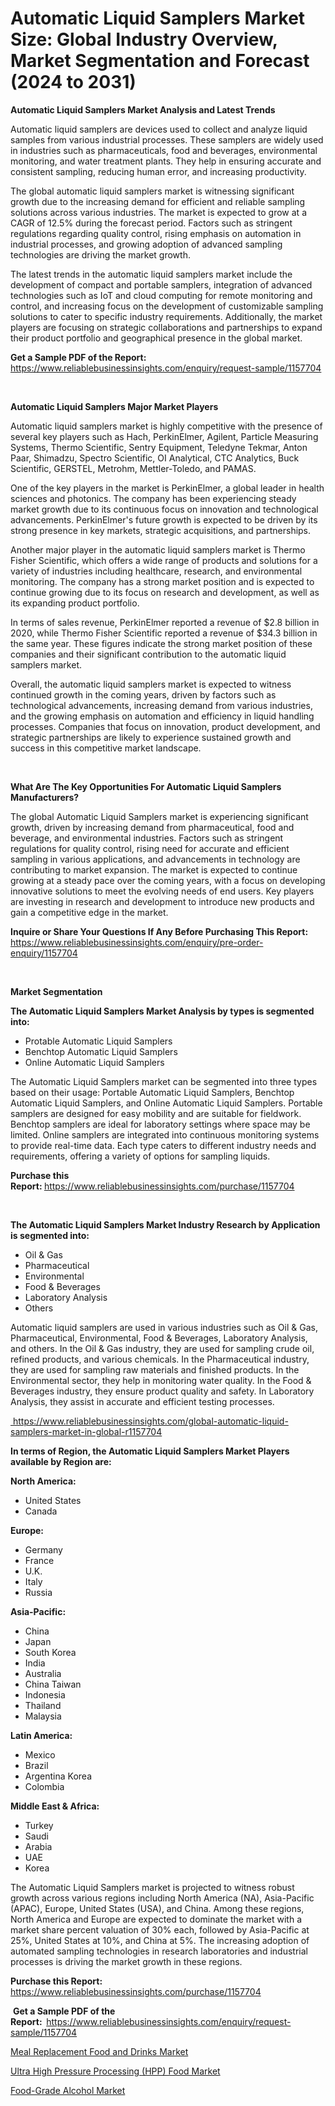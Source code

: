 <p><h1>Automatic Liquid Samplers Market Size: Global Industry Overview, Market Segmentation and Forecast (2024 to 2031)</h1></p><p><strong>Automatic Liquid Samplers Market Analysis and Latest Trends</strong></p>
<p><p>Automatic liquid samplers are devices used to collect and analyze liquid samples from various industrial processes. These samplers are widely used in industries such as pharmaceuticals, food and beverages, environmental monitoring, and water treatment plants. They help in ensuring accurate and consistent sampling, reducing human error, and increasing productivity.</p><p>The global automatic liquid samplers market is witnessing significant growth due to the increasing demand for efficient and reliable sampling solutions across various industries. The market is expected to grow at a CAGR of 12.5% during the forecast period. Factors such as stringent regulations regarding quality control, rising emphasis on automation in industrial processes, and growing adoption of advanced sampling technologies are driving the market growth.</p><p>The latest trends in the automatic liquid samplers market include the development of compact and portable samplers, integration of advanced technologies such as IoT and cloud computing for remote monitoring and control, and increasing focus on the development of customizable sampling solutions to cater to specific industry requirements. Additionally, the market players are focusing on strategic collaborations and partnerships to expand their product portfolio and geographical presence in the global market.</p></p>
<p><strong>Get a Sample PDF of the Report:&nbsp;</strong> <a href="https://www.reliablebusinessinsights.com/enquiry/request-sample/1157704">https://www.reliablebusinessinsights.com/enquiry/request-sample/1157704</a></p>
<p>&nbsp;</p>
<p><strong>Automatic Liquid Samplers Major Market Players</strong></p>
<p><p>Automatic liquid samplers market is highly competitive with the presence of several key players such as Hach, PerkinElmer, Agilent, Particle Measuring Systems, Thermo Scientific, Sentry Equipment, Teledyne Tekmar, Anton Paar, Shimadzu, Spectro Scientific, OI Analytical, CTC Analytics, Buck Scientific, GERSTEL, Metrohm, Mettler-Toledo, and PAMAS.</p><p>One of the key players in the market is PerkinElmer, a global leader in health sciences and photonics. The company has been experiencing steady market growth due to its continuous focus on innovation and technological advancements. PerkinElmer's future growth is expected to be driven by its strong presence in key markets, strategic acquisitions, and partnerships.</p><p>Another major player in the automatic liquid samplers market is Thermo Fisher Scientific, which offers a wide range of products and solutions for a variety of industries including healthcare, research, and environmental monitoring. The company has a strong market position and is expected to continue growing due to its focus on research and development, as well as its expanding product portfolio.</p><p>In terms of sales revenue, PerkinElmer reported a revenue of $2.8 billion in 2020, while Thermo Fisher Scientific reported a revenue of $34.3 billion in the same year. These figures indicate the strong market position of these companies and their significant contribution to the automatic liquid samplers market.</p><p>Overall, the automatic liquid samplers market is expected to witness continued growth in the coming years, driven by factors such as technological advancements, increasing demand from various industries, and the growing emphasis on automation and efficiency in liquid handling processes. Companies that focus on innovation, product development, and strategic partnerships are likely to experience sustained growth and success in this competitive market landscape.</p></p>
<p>&nbsp;</p>
<p><strong>What Are The Key Opportunities For Automatic Liquid Samplers Manufacturers?</strong></p>
<p><p>The global Automatic Liquid Samplers market is experiencing significant growth, driven by increasing demand from pharmaceutical, food and beverage, and environmental industries. Factors such as stringent regulations for quality control, rising need for accurate and efficient sampling in various applications, and advancements in technology are contributing to market expansion. The market is expected to continue growing at a steady pace over the coming years, with a focus on developing innovative solutions to meet the evolving needs of end users. Key players are investing in research and development to introduce new products and gain a competitive edge in the market.</p></p>
<p><strong>Inquire or Share Your Questions If Any Before Purchasing This Report:</strong> <a href="https://www.reliablebusinessinsights.com/enquiry/pre-order-enquiry/1157704">https://www.reliablebusinessinsights.com/enquiry/pre-order-enquiry/1157704</a></p>
<p>&nbsp;</p>
<p><strong>Market Segmentation</strong></p>
<p><strong>The Automatic Liquid Samplers Market Analysis by types is segmented into:</strong></p>
<p><ul><li>Protable Automatic Liquid Samplers</li><li>Benchtop Automatic Liquid Samplers</li><li>Online Automatic Liquid Samplers</li></ul></p>
<p><p>The Automatic Liquid Samplers market can be segmented into three types based on their usage: Portable Automatic Liquid Samplers, Benchtop Automatic Liquid Samplers, and Online Automatic Liquid Samplers. Portable samplers are designed for easy mobility and are suitable for fieldwork. Benchtop samplers are ideal for laboratory settings where space may be limited. Online samplers are integrated into continuous monitoring systems to provide real-time data. Each type caters to different industry needs and requirements, offering a variety of options for sampling liquids.</p></p>
<p><strong>Purchase this Report:&nbsp;</strong><a href="https://www.reliablebusinessinsights.com/purchase/1157704">https://www.reliablebusinessinsights.com/purchase/1157704</a></p>
<p>&nbsp;</p>
<p><strong>The Automatic Liquid Samplers Market Industry Research by Application is segmented into:</strong></p>
<p><ul><li>Oil & Gas</li><li>Pharmaceutical</li><li>Environmental</li><li>Food & Beverages</li><li>Laboratory Analysis</li><li>Others</li></ul></p>
<p><p>Automatic liquid samplers are used in various industries such as Oil & Gas, Pharmaceutical, Environmental, Food & Beverages, Laboratory Analysis, and others. In the Oil & Gas industry, they are used for sampling crude oil, refined products, and various chemicals. In the Pharmaceutical industry, they are used for sampling raw materials and finished products. In the Environmental sector, they help in monitoring water quality. In the Food & Beverages industry, they ensure product quality and safety. In Laboratory Analysis, they assist in accurate and efficient testing processes.</p></p>
<p><a href="https://www.reliablebusinessinsights.com/global-automatic-liquid-samplers-market-in-global-r1157704">&nbsp;https://www.reliablebusinessinsights.com/global-automatic-liquid-samplers-market-in-global-r1157704</a></p>
<p><strong>In terms of Region, the Automatic Liquid Samplers Market Players available by Region are:</strong></p>
<p>
    <p> <strong> North America: </strong>
        <ul>
            <li>United States</li>
            <li>Canada</li>
        </ul>
        </p> 
    <p> <strong> Europe: </strong>
        <ul>
            <li>Germany</li>
            <li>France</li>
            <li>U.K.</li>
            <li>Italy</li>
            <li>Russia</li>
        </ul>
        </p> 
    <p> <strong> Asia-Pacific: </strong>
        <ul>
            <li>China</li>
            <li>Japan</li>
            <li>South Korea</li>
            <li>India</li>
            <li>Australia</li>
            <li>China Taiwan</li>
            <li>Indonesia</li>
            <li>Thailand</li>
            <li>Malaysia</li>
        </ul>
        </p> 
    <p> <strong> Latin America: </strong>
        <ul>
            <li>Mexico</li>
            <li>Brazil</li>
            <li>Argentina Korea</li>
            <li>Colombia</li>
        </ul>
        </p> 
    <p> <strong> Middle East & Africa: </strong>
        <ul>
            <li>Turkey</li>
            <li>Saudi</li>
            <li>Arabia</li>
            <li>UAE</li>
            <li>Korea</li>
        </ul>
    </p>
    </p>
<p><p>The Automatic Liquid Samplers market is projected to witness robust growth across various regions including North America (NA), Asia-Pacific (APAC), Europe, United States (USA), and China. Among these regions, North America and Europe are expected to dominate the market with a market share percent valuation of 30% each, followed by Asia-Pacific at 25%, United States at 10%, and China at 5%. The increasing adoption of automated sampling technologies in research laboratories and industrial processes is driving the market growth in these regions.</p></p>
<p><strong>Purchase this Report: </strong><a href="https://www.reliablebusinessinsights.com/purchase/1157704">https://www.reliablebusinessinsights.com/purchase/1157704</a></p>
<p>&nbsp;<strong>Get a Sample PDF of the Report:&nbsp;&nbsp;</strong><a href="https://www.reliablebusinessinsights.com/enquiry/request-sample/1157704">https://www.reliablebusinessinsights.com/enquiry/request-sample/1157704</a></p>
<p><strong></strong></p>
<p><p><a href="https://github.com/ajohirul8010/Market-Research-Report-List-1/blob/main/meal-replacement-food-and-drinks-market.md">Meal Replacement Food and Drinks Market</a></p><p><a href="https://github.com/goodweq44/Market-Research-Report-List-1/blob/main/ultra-high-pressure-processing-hpp-food-market.md">Ultra High Pressure Processing (HPP) Food Market</a></p><p><a href="https://github.com/jahid123ahm/Market-Research-Report-List-1/blob/main/food-grade-alcohol-market.md">Food-Grade Alcohol Market</a></p></p>